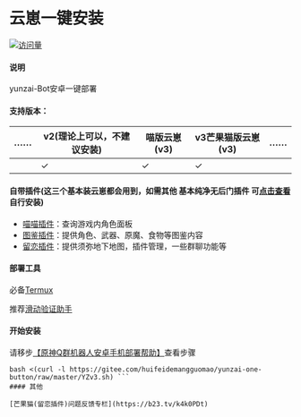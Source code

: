 # 云崽一键安装

[![访问量](https://profile-counter.glitch.me/yunzai-one-button/count.svg)](https://gitee.com/huifeidemangguomaocoder/yunzai-one-button/edit)

#### 说明

yunzai-Bot安卓一键部署

#### 支持版本：
| …… | v2(理论上可以，不建议安装) | 喵版云崽(v3) | v3芒果猫版云崽(v3) | …… |
| ---------- | -------- | --------- | --------- | --------- |
|  | ✓ | ✓ | ✓ |   |

#### 自带插件(这三个基本装云崽都会用到，如需其他 **基本纯净无后门插件** 可[点击查看](./include.md)自行安装)
- [喵喵插件](https://gitee.com/yoimiya-kokomi/miao-plugin)：查询游戏内角色面板
- [图鉴插件](https://gitee.com/Ctrlcvs/xiaoyao-cvs-plugin)：提供角色、武器、原魔、食物等图鉴内容
- [留恋插件](https://gitee.com/huifeidemangguomao/liulian-plugin)：提供须弥地下地图，插件管理，一些群聊功能等

#### 部署工具

必备[Termux](https://f-droid.org/repo/com.termux_118.apk)

推荐[滑动验证助手](https://maupdate.rainchan.win/txcaptcha.apk) 

#### 开始安装

请移步[【原神Q群机器人安卓手机部署帮助】](https://b23.tv/pg84aQ0)查看步骤

```
bash <(curl -l https://gitee.com/huifeidemangguomao/yunzai-one-button/raw/master/YZv3.sh) ```
#### 其他

[芒果猫(留恋插件)问题反馈专栏](https://b23.tv/k4k0PDt)
